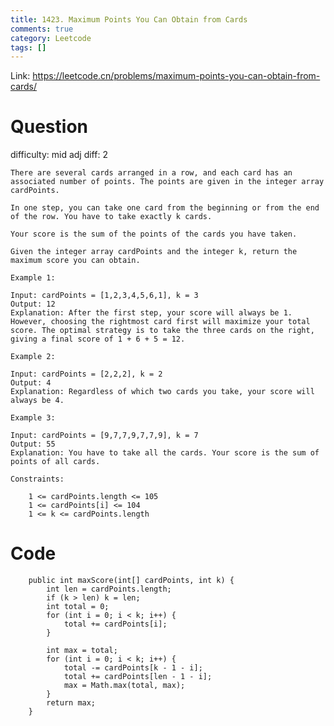 ```yaml
---
title: 1423. Maximum Points You Can Obtain from Cards
comments: true
category: Leetcode
tags: []
---
```


Link: https://leetcode.cn/problems/maximum-points-you-can-obtain-from-cards/

# Question

difficulty: mid
adj diff: 2

    There are several cards arranged in a row, and each card has an associated number of points. The points are given in the integer array cardPoints.

    In one step, you can take one card from the beginning or from the end of the row. You have to take exactly k cards.

    Your score is the sum of the points of the cards you have taken.

    Given the integer array cardPoints and the integer k, return the maximum score you can obtain.

    Example 1:

    Input: cardPoints = [1,2,3,4,5,6,1], k = 3
    Output: 12
    Explanation: After the first step, your score will always be 1. However, choosing the rightmost card first will maximize your total score. The optimal strategy is to take the three cards on the right, giving a final score of 1 + 6 + 5 = 12.

    Example 2:

    Input: cardPoints = [2,2,2], k = 2
    Output: 4
    Explanation: Regardless of which two cards you take, your score will always be 4.

    Example 3:

    Input: cardPoints = [9,7,7,9,7,7,9], k = 7
    Output: 55
    Explanation: You have to take all the cards. Your score is the sum of points of all cards.

    Constraints:

        1 <= cardPoints.length <= 105
        1 <= cardPoints[i] <= 104
        1 <= k <= cardPoints.length

# Code

```
    public int maxScore(int[] cardPoints, int k) {
        int len = cardPoints.length;
        if (k > len) k = len;
        int total = 0;
        for (int i = 0; i < k; i++) {
            total += cardPoints[i];
        }

        int max = total;
        for (int i = 0; i < k; i++) {
            total -= cardPoints[k - 1 - i];
            total += cardPoints[len - 1 - i];
            max = Math.max(total, max);
        }
        return max;
    }
```
